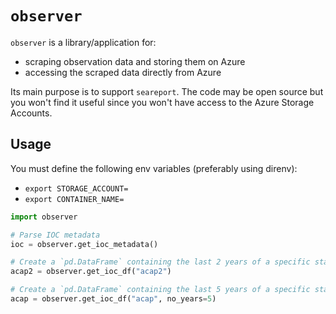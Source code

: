 # `observer`

`observer` is a library/application for:

- scraping observation data and storing them on Azure
- accessing the scraped data directly from Azure

Its main purpose is to support `seareport`.
The code may be open source but you won't find it useful since
you won't have access to the Azure Storage Accounts.

## Usage

You must define the following env variables (preferably using direnv):

- `export STORAGE_ACCOUNT=`
- `export CONTAINER_NAME=`

```python
import observer

# Parse IOC metadata
ioc = observer.get_ioc_metadata()

# Create a `pd.DataFrame` containing the last 2 years of a specific station:
acap2 = observer.get_ioc_df("acap2")

# Create a `pd.DataFrame` containing the last 5 years of a specific station:
acap = observer.get_ioc_df("acap", no_years=5)
```
